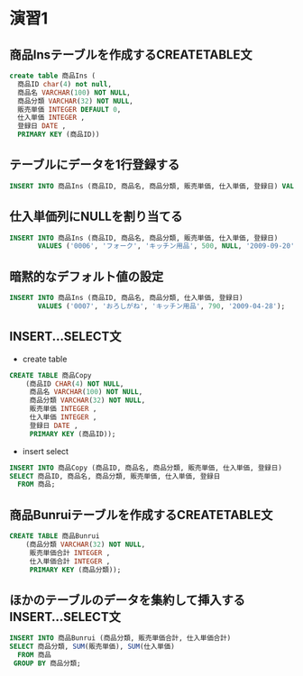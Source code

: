 # 演習1

## 商品Insテーブルを作成するCREATETABLE文

```sql
create table 商品Ins (
  商品ID char(4) not null,
  商品名 VARCHAR(100) NOT NULL,
  商品分類 VARCHAR(32) NOT NULL,
  販売単価 INTEGER DEFAULT 0,
  仕入単価 INTEGER ,
  登録日 DATE ,
  PRIMARY KEY (商品ID))
```

## テーブルにデータを1行登録する

```sql
INSERT INTO 商品Ins (商品ID, 商品名, 商品分類, 販売単価, 仕入単価, 登録日) VALUES ('0001', 'Tシャツ', '衣服', 1000, 500, '2009-09-20');
```

## 仕入単価列にNULLを割り当てる

```sql
INSERT INTO 商品Ins (商品ID, 商品名, 商品分類, 販売単価, 仕入単価, 登録日)
       VALUES ('0006', 'フォーク', 'キッチン用品', 500, NULL, '2009-09-20');
```

## 暗黙的なデフォルト値の設定

```sql
INSERT INTO 商品Ins (商品ID, 商品名, 商品分類, 仕入単価, 登録日)
       VALUES ('0007', 'おろしがね', 'キッチン用品', 790, '2009-04-28');
```

## INSERT...SELECT文

- create table

```sql
CREATE TABLE 商品Copy
    (商品ID CHAR(4) NOT NULL,
     商品名 VARCHAR(100) NOT NULL,
     商品分類 VARCHAR(32) NOT NULL,
     販売単価 INTEGER ,
     仕入単価 INTEGER ,
     登録日 DATE ,
     PRIMARY KEY (商品ID));
```

- insert select

```sql
INSERT INTO 商品Copy (商品ID, 商品名, 商品分類, 販売単価, 仕入単価, 登録日)
SELECT 商品ID, 商品名, 商品分類, 販売単価, 仕入単価, 登録日
  FROM 商品;
```

## 商品Bunruiテーブルを作成するCREATETABLE文

```sql
CREATE TABLE 商品Bunrui
    (商品分類 VARCHAR(32) NOT NULL,
     販売単価合計 INTEGER ,
     仕入単価合計 INTEGER ,
     PRIMARY KEY (商品分類));
```

## ほかのテーブルのデータを集約して挿入するINSERT…SELECT文

```sql
INSERT INTO 商品Bunrui (商品分類, 販売単価合計, 仕入単価合計)
SELECT 商品分類, SUM(販売単価), SUM(仕入単価)
  FROM 商品
 GROUP BY 商品分類;
```
